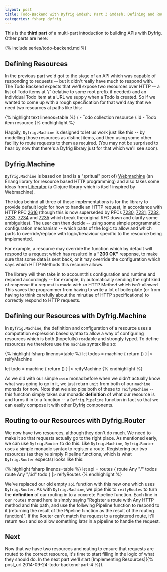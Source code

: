 ```yaml
---
layout: post
title: Todo-Backend with Dyfrig &mdash; Part 3 &mdash; Defining and Routing to Resources
categories: fsharp dyfrig
---
```


This is the __third part__ of a multi-part introduction to building APIs with Dyfrig. Other parts are here:

{% include series/todo-backend.md %}

## Defining Resources

In the previous part we'd got to the stage of an API which was capable of responding to requests -- but it didn't really have much to respond with. The Todo Backend expects that we'll expose two resources over HTTP -- a list of Todo items at '/' (relative to some root prefix if needed) and an individual Todo item at a URL we supply when a Todo is created. So if we wanted to come up with a rough specification for that we'd say that we need two resources at paths like this:

{% highlight text linenos=table %}
/       - Todo collection resource
/:id    - Todo item resource
{% endhighlight %}

Happily, `Dyfrig.Machine` is designed to let us work just like this -- by modelling those resources as distinct items, and then using some other facility to route requests to them as required. (You may not be surprised to hear by now that there's a Dyfrig library just for that which we'll see soon).

## Dyfrig.Machine

`Dyfrig.Machine` is based on (and is a "spritual" port of) [Webmachine][webmachine] (an Erlang library for resource based HTTP programming) and also takes some ideas from [Liberator][liberator] (a Clojure library which is itself inspired by Webmachine).

The idea behind all three of these implementations is for the library to provide default logic for how to handle an HTTP request, in accordance with HTTP RFC [2616][rfc2616] (though this is now superseded by RFCs [7230][rfc7230], [7231][rfc7231], [7232][rfc7232], [7233][rfc7233], [7234][rfc7234] and [7235][rfc7235] which break the original RFC down and clarify some ambiguities). The user can then decide -- using some simple programmatic configuration mechanism -- which parts of the logic to allow and which parts to override/replace with logic/behaviour specific to the resource being implemented.

For example, a resource may override the function which by default will respond to a request which has resulted in a **"200 OK"** response, to make sure that some data is sent back, or it may override the configuration which says which HTTP Methods this resource allows.

The library will then take in to account this configuration and runtime and respond accordingly -- for example, by automatically sending the right kind of response if a request is made with an HTTP Method which isn't allowed. This saves the programmer from having to write a lot of boilerplate (or from having to think carefully about the minutiae of HTTP specifications) to correctly respond to HTTP requests.

## Defining our Resources with Dyfrig.Machine

In `Dyfrig.Machine`, the definition and configuration of a resource uses a computation expression based syntax to allow a way of configuring resources which is both (hopefully) readable and strongly typed. To define resources we therefore use the `machine` syntax like so:

{% highlight fsharp linenos=table %}
let todos =
    machine {
        return () } |> reifyMachine

let todo =
    machine {
        return () } |> reifyMachine
{% endhighlight %}

As we did with our simple `owin` monad before when we didn't actually know what was going to go in it, we just return `unit` from both of our `machine` monads for now. Note that we also pipe both of these to `reifyMachine` -- this function simply takes our monadic **definition** of what our resource is and turns it in to a function -- a `Dyfrig.Pipeline` function in fact so that we can easily compose it with other Dyfrig components.

## Routing to our Resources with Dyfrig.Router

We now have two resources, although they don't do much. We need to make it so that requests actually go to the right place. As mentioned early, we can use `Dyfrig.Router` to do this. Like `Dyfrig.Machine`, `Dyfrig.Router` uses a simple monadic syntax to register a route. Registering our two resources (as they're simply Pipeline functions, which is what `Dyfrig.Router` expects) looks like this:

{% highlight fsharp linenos=table %}
let api =
    routes {
        route Any "/" todos
        route Any "/:id" todo } |> reifyRoutes
{% endhighlight %}

We've replaced our old empty `api` function with this new one which uses `Dyfrig.Router`. As with `Dyfrig.Machine`, we pipe this to `reifyRoutes` to turn the **definition** of our routing in to a concrete Pipeline function. Each line in our `routes` monad here is simply saying "Register a route with Any HTTP method and this path, and use the following Pipeline function to respond to it (returning the result of the Pipeline function as the result of the routing function)". If the Router can't match the request to a registered route, it'll return `Next` and so allow something later in a pipeline to handle the request.

## Next

Now that we have two resources and routing to ensure that requests are routed to the correct resource, it's time to start filling in the logic of what they should do. In the next part we'll start [Implementing Resources]({% post_url 2014-09-24-todo-backend-part-4 %}).

<!-- Libraries -->

[webmachine]: https://github.com/basho/webmachine/wiki
[liberator]: http://clojure-liberator.github.io/liberator/

<!-- Specs -->

[rfc2616]: http://www.ietf.org/rfc/rfc2616.txt
[rfc7230]: http://tools.ietf.org/html/rfc7230
[rfc7231]: http://tools.ietf.org/html/rfc7231
[rfc7232]: http://tools.ietf.org/html/rfc7232
[rfc7233]: http://tools.ietf.org/html/rfc7233
[rfc7234]: http://tools.ietf.org/html/rfc7234
[rfc7235]: http://tools.ietf.org/html/rfc7235
